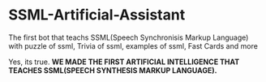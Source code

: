 # SSML-Artificial-Assistant
The first bot that teachs SSML(Speech Synchronisis Markup Language) with  puzzle of ssml, Trivia of ssml, examples of ssml, Fast Cards and more

Yes, its true. 
**WE MADE THE FIRST ARTIFICIAL INTELLIGENCE THAT TEACHES SSML(SPEECH SYNTHESIS MARKUP LANGUAGE).**

